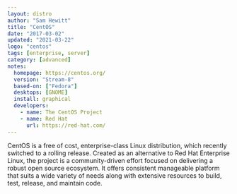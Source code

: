 ```yaml
---
layout: distro
author: "Sam Hewitt"
title: "CentOS"
date: "2017-03-02"
updated: "2021-03-22"
logo: "centos"
tags: [enterprise, server]
category: [advanced]
notes:
  homepage: https://centos.org/
  version: "Stream-8"
  based-on: ["Fedora"]
  desktops: [GNOME]
  install: graphical
  developers:
    - name: The CentOS Project
    - name: Red Hat
      url: https://red-hat.com/
---
```


CentOS is a free of cost, enterprise-class Linux distribution, which recently switched to a rolling release. Created as an alternative to Red Hat Enterprise Linux, the project is a community-driven effort focused on delivering a robust open source ecosystem. It offers consistent manageable platform that suits a wide variety of needs along with extensive resources to build, test, release, and maintain code.
